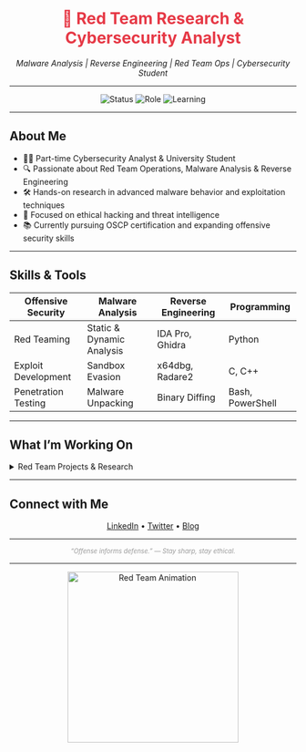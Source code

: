 <!-- README.md -->

<h1 align="center" style="color:#e63946;">🔴 Red Team Research & Cybersecurity Analyst</h1>

<p align="center">
  <em>Malware Analysis | Reverse Engineering | Red Team Ops | Cybersecurity Student</em>
</p>

---

<p align="center">
  <img src="https://img.shields.io/badge/Status-Active-red" alt="Status">
  <img src="https://img.shields.io/badge/Role-Cybersecurity%20Analyst-blue" alt="Role">
  <img src="https://img.shields.io/badge/Learning-OSCP-orange" alt="Learning">
</p>

---

## About Me

- 👨‍💻 Part-time Cybersecurity Analyst & University Student  
- 🔍 Passionate about Red Team Operations, Malware Analysis & Reverse Engineering  
- 🛠️ Hands-on research in advanced malware behavior and exploitation techniques  
- 🎯 Focused on ethical hacking and threat intelligence  
- 📚 Currently pursuing OSCP certification and expanding offensive security skills  

---

## Skills & Tools

| Offensive Security | Malware Analysis | Reverse Engineering | Programming |
|--------------------|------------------|---------------------|-------------|
| Red Teaming        | Static & Dynamic Analysis | IDA Pro, Ghidra      | Python      |
| Exploit Development| Sandbox Evasion  | x64dbg, Radare2      | C, C++      |
| Penetration Testing| Malware Unpacking| Binary Diffing       | Bash, PowerShell |

---

## What I’m Working On

<details>
<summary>Red Team Projects & Research</summary>

- Developing custom payloads and evasion techniques  
- Analyzing recent malware families and reporting TTPs (Tactics, Techniques, Procedures)  
- Creating blog posts on reverse engineering & threat hunting  
- Automating malware behavioral analysis with Python scripts  

</details>

---

## Connect with Me

<p align="center">
  <a href="https://www.linkedin.com/in/your-linkedin" target="_blank">LinkedIn</a> •
  <a href="https://twitter.com/your-twitter" target="_blank">Twitter</a> •
  <a href="https://yourblog.com" target="_blank">Blog</a>
</p>

---

<p align="center" style="font-size:0.8em; color:#999;">
  <em>“Offense informs defense.” — Stay sharp, stay ethical.</em>
</p>

---

<p align="center">
  <img src="https://github.com/Yenn503/Yenn503/blob/main/assets/redteam.gif" alt="Red Team Animation" width="300" />
</p>
